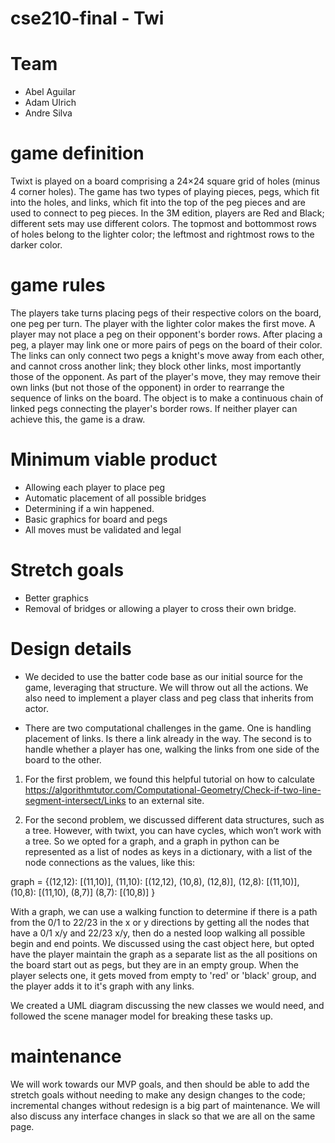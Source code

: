# cse210-final - Twi

# Team
* Abel Aguilar
* Adam Ulrich
* Andre Silva

# game definition
Twixt is played on a board comprising a 24×24 square grid of holes (minus 4 corner holes). The game has two types of playing pieces, pegs, which fit into the holes, and links, which fit into the top of the peg pieces and are used to connect to peg pieces. In the 3M edition, players are Red and Black; different sets may use different colors. The topmost and bottommost rows of holes belong to the lighter color; the leftmost and rightmost rows to the darker color.

# game rules
The players take turns placing pegs of their respective colors on the board, one peg per turn.
The player with the lighter color makes the first move.
A player may not place a peg on their opponent's border rows.
After placing a peg, a player may link one or more pairs of pegs on the board of their color. The links can only connect two pegs a knight's move away from each other, and cannot cross another link; they block other links, most importantly those of the opponent. As part of the player's move, they may remove their own links (but not those of the opponent) in order to rearrange the sequence of links on the board.
The object is to make a continuous chain of linked pegs connecting the player's border rows. If neither player can achieve this, the game is a draw.

# Minimum viable product 

* Allowing each player to place peg
* Automatic placement of all possible bridges
* Determining if a win happened.
* Basic graphics for board and pegs
* All moves must be validated and legal

# Stretch goals

* Better graphics
* Removal of bridges or allowing a player to cross their own bridge.

# Design details

* We decided to use the batter code base as our initial source for the game, leveraging that structure. We will throw out all the actions. We also need to implement a player class and peg class that inherits from actor.

* There are two computational challenges in the game. One is handling placement of links. Is there a link already in the way. The second is to handle whether a player has one, walking the links from one side of the board to the other.

1. For the first problem, we found this helpful tutorial on how to calculate https://algorithmtutor.com/Computational-Geometry/Check-if-two-line-segment-intersect/Links to an external site.

2. For the second problem, we discussed different data structures, such as a tree. However, with twixt, you can have cycles, which won’t work with a tree. So we opted for a graph, and a graph in python can be represented as a list of nodes as keys in a dictionary, with a list of the node connections as the values, like this:

graph = {(12,12): [(11,10)],
         (11,10): [(12,12), (10,8), (12,8)],
         (12,8): [(11,10)],
         (10,8): [(11,10), (8,7)]
         (8,7): [(10,8)]
}

With a graph, we can use a walking function to determine if there is a path from the 0/1 to 22/23 in the x or y directions by getting all the nodes that have a 0/1 x/y and 22/23 x/y, then do a nested loop walking all possible begin and end points. We discussed using the cast object here, but opted have the player maintain the graph as a separate list as the all positions on the board start out as pegs, but they are in an empty group. When the player selects one, it gets moved from empty to 'red' or 'black' group, and the player adds it to it's graph with any links.

We created a UML diagram discussing the new classes we would need, and followed the scene manager model for breaking these tasks up.

# maintenance
We will work towards our MVP goals, and then should be able to add the stretch goals without needing to make any design changes to the code; incremental changes without redesign is a big part of maintenance. We will also discuss any interface changes in slack so that we are all on the same page.
